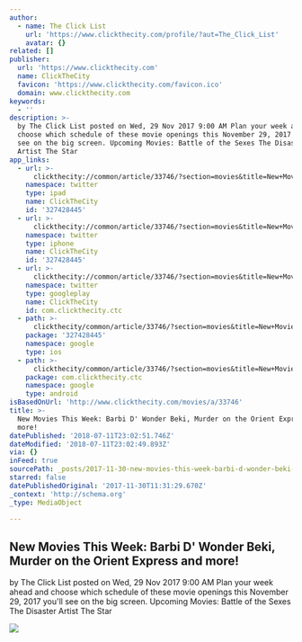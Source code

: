 ```yaml
---
author:
  - name: The Click List
    url: 'https://www.clickthecity.com/profile/?aut=The_Click_List'
    avatar: {}
related: []
publisher:
  url: 'https://www.clickthecity.com'
  name: ClickTheCity
  favicon: 'https://www.clickthecity.com/favicon.ico'
  domain: www.clickthecity.com
keywords:
  - ''
description: >-
  by The Click List posted on Wed, 29 Nov 2017 9:00 AM Plan your week ahead and
  choose which schedule of these movie openings this November 29, 2017 you'll
  see on the big screen. Upcoming Movies: Battle of the Sexes The Disaster
  Artist The Star
app_links:
  - url: >-
      clickthecity://common/article/33746/?section=movies&title=New+Movies+This+Week%3A+Barbi+D%27+Wonder+Beki%2C+Murder+on+the+Orient+Express+and+more%21
    namespace: twitter
    type: ipad
    name: ClickTheCity
    id: '327428445'
  - url: >-
      clickthecity://common/article/33746/?section=movies&title=New+Movies+This+Week%3A+Barbi+D%27+Wonder+Beki%2C+Murder+on+the+Orient+Express+and+more%21
    namespace: twitter
    type: iphone
    name: ClickTheCity
    id: '327428445'
  - url: >-
      clickthecity://common/article/33746/?section=movies&title=New+Movies+This+Week%3A+Barbi+D%27+Wonder+Beki%2C+Murder+on+the+Orient+Express+and+more%21
    namespace: twitter
    type: googleplay
    name: ClickTheCity
    id: com.clickthecity.ctc
  - path: >-
      clickthecity/common/article/33746/?section=movies&title=New+Movies+This+Week%3A+Barbi+D%27+Wonder+Beki%2C+Murder+on+the+Orient+Express+and+more%21
    package: '327428445'
    namespace: google
    type: ios
  - path: >-
      clickthecity/common/article/33746/?section=movies&title=New+Movies+This+Week%3A+Barbi+D%27+Wonder+Beki%2C+Murder+on+the+Orient+Express+and+more%21
    package: com.clickthecity.ctc
    namespace: google
    type: android
isBasedOnUrl: 'http://www.clickthecity.com/movies/a/33746'
title: >-
  New Movies This Week: Barbi D' Wonder Beki, Murder on the Orient Express and
  more!
datePublished: '2018-07-11T23:02:51.746Z'
dateModified: '2018-07-11T23:02:49.893Z'
via: {}
inFeed: true
sourcePath: _posts/2017-11-30-new-movies-this-week-barbi-d-wonder-beki-murder-on-the-or.md
starred: false
datePublishedOriginal: '2017-11-30T11:31:29.670Z'
_context: 'http://schema.org'
_type: MediaObject

---
```

<article style=""><h1>New Movies This Week: Barbi D' Wonder Beki, Murder on the Orient Express and more!</h1><p>by The Click List posted on Wed, 29 Nov 2017 9:00 AM Plan your week ahead and choose which schedule of these movie openings this November 29, 2017 you'll see on the big screen. Upcoming Movies: Battle of the Sexes The Disaster Artist The Star</p><img src="https://cdn1.clickthecity.com/images/articles/600/33746.jpg" /></article>